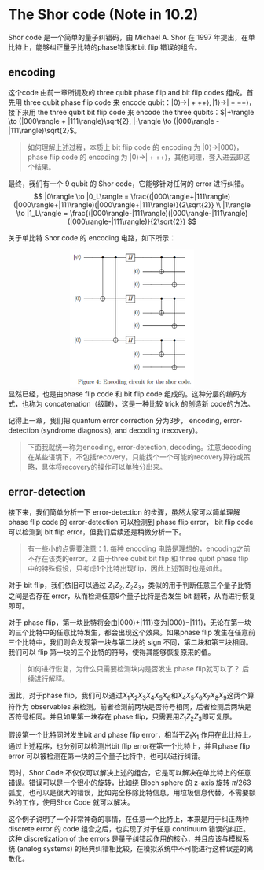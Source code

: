 # The Shor code (Note in 10.2)
Shor code 是一个简单的量子纠错码，由 Michael A. Shor 在 1997 年提出，在单比特上，能够纠正量子比特的phase错误和bit flip 错误的组合。

## encoding
这个code 由前一章所提及的 three qubit phase flip and bit flip codes 组成。首先用 three qubit phase flip code 来 encode qubit：$|0\rangle \to |+++\rangle, |1\rangle \to |---\rangle$，接下来用 the three qubit bit flip code 来 encode the three qubits：$|+\rangle \to (|000\rangle + |111\rangle)\sqrt{2}, |-\rangle \to (|000\rangle - |111\rangle)\sqrt{2}$。

> 如何理解上述过程，本质上 bit flip code 的 encoding 为 $|0\rangle \to |000\rangle$，phase flip code 的 encoding 为 $|0\rangle \to |+++\rangle$，其他同理，套入进去即这个结果。

最终，我们有一个 9 qubit 的 Shor code，它能够针对任何的 error 进行纠错。
$$
|0\rangle \to |0_L\rangle = \frac{(|000\rangle+|111\rangle)(|000\rangle+|111\rangle)(|000\rangle+|111\rangle)}{2\sqrt{2}} \\
|1\rangle \to |1_L\rangle = \frac{(|000\rangle-|111\rangle)(|000\rangle-|111\rangle)(|000\rangle-|111\rangle)}{2\sqrt{2}}
$$

关于单比特 Shor code 的 encoding 电路，如下所示：
<div style="text-align:center;">
    <img src="./figures/ch2/2-1-shor-code-circuit.png" width=50%" alt="图片注释">
</div>
显然已经，也是由phase flip code 和 bit flip code 组成的。这种分层的编码方式，也称为 concatenation（级联），这是一种比较 trick 的创造新 code的方法。

记得上一章，我们把 quantum error correction 分为3步， encoding, error-detection (syndrome diagnosis), and decoding (recovery)。

> 下面我就统一称为encoding, error-detection, decoding。注意decoding在某些语境下，不包括recovery，只能找个一个可能的recovery算符或策略，具体将recovery的操作可以单独分出来。


## error-detection
接下来，我们简单分析一下 error-detection 的步骤，虽然大家可以简单理解 phase flip code 的 error-detection 可以检测到 phase flip error， bit flip code 可以检测到 bit flip error，但我们后续还是稍微分析一下。

> 有一些小的点需要注意：1. 每种 encoding 电路是理想的，encoding之前不存在该类的error。2.由于three qubit bit flip 和 three qubit phase flip 中的特殊假设，只考虑1个比特出现flip，因此上述暂时也是如此。

对于 bit flip，我们依旧可以通过 $Z_1Z_2, Z_2Z_3$，类似的用于判断任意三个量子比特之间是否存在 error，从而检测任意9个量子比特是否发生 bit 翻转，从而进行恢复即可。

对于 phase flip，第一块比特将会由$|000\rangle+|111\rangle$变为$|000\rangle-|111\rangle$，无论在第一块的三个比特中的任意比特发生，都会出现这个效果。如果phase flip 发生在任意前三个比特中，我们则会发现第一块与第二块的 sign 不同，第二块和第三块相同。我们可以 flip 第一块的三个比特的符号，使得其能够恢复原来的值。

> 如何进行恢复，为什么只需要检测块内是否发生 phase flip就可以了？ 后续进行解释。

因此，对于phase flip，我们可以通过$X_1X_2X_3X_4X_5X_6$和$X_4X_5X_6X_7X_8X_9$这两个算符作为 observables 来检测。前者检测前两块是否符号相同，后者检测后两块是否符号相同。并且如果第一块存在 phase flip，只需要用$Z_1Z_2Z_3$即可复原。

<!-- 为什么要有H门？由于我们没有先验信息，本质上只是通过判断理论上相同的两个比特，二者状态是否相同来寻找 error。假设没有H门，$|\psi\rangle = a|0\rangle+b|1\rangle$ 量子比特发生相位翻转，仅仅通过复制9份相互纠错、输出结果相同的量子态是没用的。通过相当于某个门作用一个H才可以知道有没有相位翻转，因为$|\psi\rangle = a|0\rangle+b|1\rangle$ 和 $|\psi\rangle = a|0\rangle - b|1\rangle$ 作用 H 门之后的结果是不一样的（当然，如果考虑全局相位，只有在量子态为$|0\rangle$，不考虑全局相位，只有在 $|0\rangle$ 或 $|1\rangle$ 的时候成立，但此时无论是否发生 phase flip error，都不会影响结果）。 -->

<!-- 因此，通过类似的$X_iX_j$，$Z_iZ_j$可以用于判断任意两个比特之间是否存在 phase flip error和 bit flip error。 -->

假设第一个比特同时发生bit and phase flip error，相当于$Z_1X_1$ 作用在此比特上。通过上述程序，也分别可以检测出bit flip error在第一个比特上，并且phase flip error 可以被检测在第一块的三个量子比特中，也可以进行纠错。

同时，Shor Code 不仅仅可以解决上述的组合，它是可以解决在单比特上的任意错误。错误可以是一个很小的旋转，比如绕 Bloch sphere 的 z-axis 旋转 $\pi/263$ 弧度，也可以是很大的错误，比如完全移除比特信息，用垃圾信息代替。不需要额外的工作，使用Shor Code 就可以解决。

这个例子说明了一个非常神奇的事情，在任意一个比特上，本来是用于纠正两种 discrete error 的 code 组合之后，也实现了对于任意 continuum 错误的纠正。这种 discretization of the errors 是量子纠错起作用的核心，并且应该与模拟系统 (analog systems) 的经典纠错相比较，在模拟系统中不可能进行这种误差的离散化。
